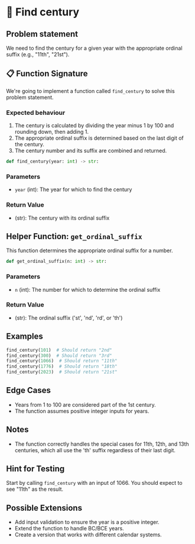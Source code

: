 # 📆 Find century

## Problem statement

We need to find the century for a given year with the appropriate ordinal suffix (e.g., "11th", "21st").

## 📋 Function Signature

We're going to implement a function called `find_century` to solve this problem statement.

### Expected behaviour

1. The century is calculated by dividing the year minus 1 by 100 and rounding down, then adding 1.
2. The appropriate ordinal suffix is determined based on the last digit of the century.
3. The century number and its suffix are combined and returned.

```python
def find_century(year: int) -> str:
```

### Parameters

- `year` (int): The year for which to find the century

### Return Value

- (str): The century with its ordinal suffix

## Helper Function: `get_ordinal_suffix`

This function determines the appropriate ordinal suffix for a number.

```python
def get_ordinal_suffix(n: int) -> str:
```

### Parameters

- `n` (int): The number for which to determine the ordinal suffix

### Return Value

- (str): The ordinal suffix ('st', 'nd', 'rd', or 'th')

## Examples

```python
find_century(101)  # Should return "2nd"
find_century(300)  # Should return "3rd"
find_century(1066)  # Should return "11th"
find_century(1776)  # Should return "18th"
find_century(2023)  # Should return "21st"
```

## Edge Cases

- Years from 1 to 100 are considered part of the 1st century.
- The function assumes positive integer inputs for years.

## Notes

- The function correctly handles the special cases for 11th, 12th, and 13th centuries, which all use the 'th' suffix regardless of their last digit.

## Hint for Testing

Start by calling `find_century` with an input of 1066. You should expect to see "11th" as the result.

## Possible Extensions

- Add input validation to ensure the year is a positive integer.
- Extend the function to handle BC/BCE years.
- Create a version that works with different calendar systems.
